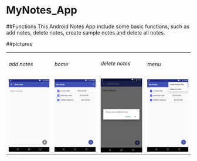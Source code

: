 # MyNotes_App

##Functions
This Android Notes App include some basic functions, such as add notes, 
delete notes, create sample notes and delete all notes.


##pictures
<table>
 <tr>
   <td>
       <h6>add notes</h6>
       <img alt="add notes" src="https://github.com/JohnnieLi/MyNotes_App/blob/master/images/addNotes.jpg" width="200">
   </td>
   <td>
       <h6>home</h6>
       <img alt="home" src="https://github.com/JohnnieLi/MyNotes_App/blob/master/images/home.jpg" width="200" >
   </td>
   <td>
      <h6>delete notes</h6>
      <img alt="delete notes" src="https://github.com/JohnnieLi/MyNotes_App/blob/master/images/delete.jpg" width="200" >
    </td>
     <td>
       <h6>menu</h6>
       <img alt="menu" src="https://github.com/JohnnieLi/MyNotes_App/blob/master/images/menu.jpg" width="200" >
     </td>
</tr>
</table>
